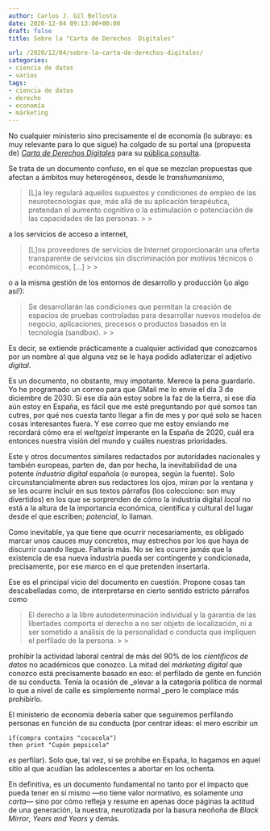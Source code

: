 ```yaml
---
author: Carlos J. Gil Bellosta
date: 2020-12-04 09:13:00+00:00
draft: false
title: Sobre la "Carta de Derechos  Digitales"

url: /2020/12/04/sobre-la-carta-de-derechos-digitales/
categories:
- ciencia de datos
- varios
tags:
- ciencia de datos
- derecho
- economía
- márketing
---
```





No cualquier ministerio sino precisamente el de economía (lo subrayo: es muy relevante para lo que sigue) ha colgado de su portal una (propuesta de) _[Carta de Derechos Digitales](https://portal.mineco.gob.es/RecursosArticulo/mineco/ministerio/participacion_publica/audiencia/ficheros/SEDIACartaDerechosDigitales.pdf)_ para su [pública consulta](https://portal.mineco.gob.es/es-es/ministerio/participacionpublica/audienciapublica/Paginas/SEDIA_Carta_Derechos_Digitales.aspx).







Se trata de un documento confuso, en el que se mezclan propuestas que afectan a ámbitos muy heterogéneos, desde le _transhumanismo_,







<blockquote>[L]a ley regulará aquellos supuestos y condiciones de empleo de las  neurotecnologías que, más allá de su aplicación terapéutica, pretendan el aumento cognitivo o la estimulación o potenciación de las capacidades de las personas.
>
> </blockquote>







a los servicios de acceso a internet,







<blockquote>[L]os proveedores de servicios de Internet proporcionarán una oferta
transparente de servicios sin discriminación por motivos técnicos o económicos, [...]
>
> </blockquote>







o a la misma gestión de los entornos de desarrollo y producción (¡o algo así!):







<blockquote>Se desarrollarán las condiciones que permitan la creación de espacios de pruebas controladas para desarrollar nuevos modelos de negocio, aplicaciones, procesos o productos basados en la tecnología (sandbox).
>
> </blockquote>







Es decir, se extiende prácticamente a cualquier actividad que conozcamos por un nombre al que alguna vez se le haya podido adlaterizar el adjetivo _digital_.







Es un documento, no obstante, muy impotante. Merece la pena guardarlo. Yo he programado un correo para que GMail me lo envíe el día 3 de diciembre de 2030. Si ese día aún estoy sobre la faz de la tierra, si ese día aún estoy en España, es fácil que me esté preguntando por qué somos tan cutres, por qué nos cuesta tanto llegar a fin de mes y por qué solo se hacen cosas interesantes fuera. Y ese correo que me estoy enviando me recordará cómo era el _weltgeist_ imperante en la España de 2020, cuál era entonces nuestra visión del mundo y cuáles nuestras prioridades.







Este y otros documentos similares redactados por autoridades nacionales y también europeas, parten de, dan por hecha, la inevitabilidad de una potente _industria digital_ española (o europea, según la fuente). Solo circunstancialmente abren sus redactores los ojos, miran por la ventana y se les ocurre incluir en sus textos párrafos (los colecciono: son muy divertidos) en los que se sorprenden de cómo la industria digital _local_ no está a la altura de la importancia económica, científica y cultural del lugar desde el que escriben; _potencial_, lo llaman.







Como inevitable, ya que tiene que ocurrir necesariamente, es obligado marcar unos cauces muy concretos, muy estrechos por los que haya de discurrir cuando llegue. Faltaría más. No se les ocurre jamás que la existencia de esa nueva industria pueda ser contingente y condicionada, precisamente, por ese marco en el que pretenden insertarla.







Ese es el principal vicio del documento en cuestión. Propone cosas tan descabelladas como, de interpretarse en cierto sentido estricto párrafos como







<blockquote>El derecho a la libre autodeterminación individual y la garantía de las libertades comporta el derecho a no ser objeto de localización, ni a ser sometido a análisis de la personalidad o conducta que impliquen el perfilado de la persona.
>
> </blockquote>







prohibir la actividad laboral central de más del 90% de los _científicos de datos_ no académicos que conozco. La mitad del _márketing digital_ que conozco está precisamente basado en eso: el perfilado de gente en función de su conducta. Tenía la ocasión de _elevar a la categoría política de normal lo que a nivel de calle es simplemente normal _pero le complace más prohibirlo.







El ministerio de economía debería saber que seguiremos perfilando personas en función de su conducta (por centrar ideas: el mero escribir un







    if(compra contains "cocacola")
    then print "Cupón pepsicola"







_es_ perfilar). Solo que, tal vez, si se prohíbe en España, lo hagamos en aquel sitio al que acudían las adolescentes a abortar en los ochenta.







En definitiva, es un documento fundamental no tanto por el impacto que pueda tener en sí mismo —no tiene valor normativo, es solamente _una carta_— sino por cómo refleja y resume en apenas doce páginas la actitud de una generación, la nuestra, neurotizada por la basura neoñoña de _Black Mirror_, _Years and Years_ y demás.



